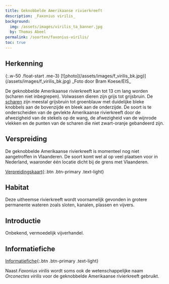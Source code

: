 ```yaml
---
title: Geknobbelde Amerikaanse rivierkreeft
description: _Faxonius virilis_
background:
  img: /assets/images/virilis_ta_banner.jpg
  by: Thomas Abeel
permalink: /soorten/faxonius-virilis/
toc: true
---
```


## Herkenning

<div class="clearfix" markdown="1">
{:.w-50 .float-start .me-3}
[![photo](/assets/images/f_virilis_bk.jpg)](/assets/images/f_virilis_bk.jpg)
_Foto door Bram Koese/EIS_

De geknobbelde Amerikaanse rivierkreeft kan tot 13 cm lang worden (scharen niet inbegrepen). Volwassen dieren zijn grijs tot grijsbruin. De [scharen](/determinatie/) zijn meestal grijsbruin tot groenblauw met duidelijke bleke knobbels aan de bovenzijde en bleek aan de onderzijde. De soort is te onderscheiden van de gevlekte Amerikaanse rivierkreeft door de afwezigheid van de stekels op de wang, de afwezigheid van de wijnrode vlekken en de punten van de scharen die niet zwart-oranje gebandeerd zijn.
</div>

## Verspreiding

De geknobbelde Amerikaanse rivierkreeft is momenteel nog niet aangetroffen in Vlaanderen. De soort komt wel al op veel plaatsen voor in Nederland, waaronder één locatie dicht bij de grens met Vlaanderen.

[Verpreidingskaart](/kaart/){:.btn .btn-primary .text-light}

## Habitat

Deze uitheemse rivierkreeft wordt voornamelijk gevonden in grotere permanente wateren zoals sloten, kanalen, plassen en vijvers.

## Introductie 

Onbekend, vermoedelijk vijverhandel.

## Informatiefiche

[Informatiefiche](https://www.iasregulation.be/771/download){:.btn .btn-primary .text-light}

Naast _Faxonius virilis_ wordt soms ook de wetenschappelijke naam _Orconectes virilis_ voor de geknobbelde Amerikaanse rivierkreeft gebruikt.
